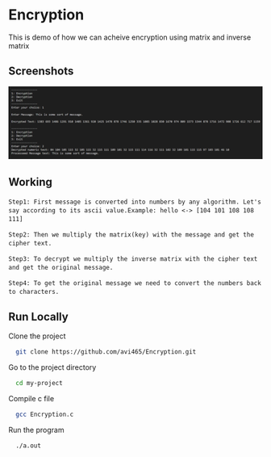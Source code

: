 # Encryption

This is demo of how we can acheive encryption using matrix and inverse matrix

## Screenshots

![App Screenshot](https://github.com/avi465/Encryption/blob/master/images/Screenshot.png)

## Working
```Step1: First message is converted into numbers by any algorithm. Let's say according to its ascii value.Example: hello <-> [104 101 108 108 111]```

```Step2: Then we multiply the matrix(key) with the message and get the cipher text.```

```Step3: To decrypt we multiply the inverse matrix with the cipher text and get the original message.```

```Step4: To get the original message we need to convert the numbers back to characters.```

## Run Locally

Clone the project

```bash
  git clone https://github.com/avi465/Encryption.git
```

Go to the project directory

```bash
  cd my-project
```

Compile c file

```bash
  gcc Encryption.c
```

Run the program

```bash
  ./a.out
```



